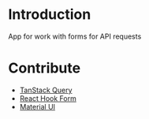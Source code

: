 # Introduction 
App for work with forms for API requests

# Contribute
- [TanStack Query](https://tanstack.com/query/latest)
- [React Hook Form](https://www.react-hook-form.com/)
- [Material UI](https://mui.com/material-ui/getting-started/)
